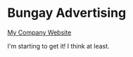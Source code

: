 # Bungay Advertising
[My Company Website](https://www.bungayadvertising.com)

I'm starting to get it! I think at least. 